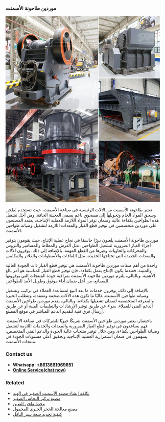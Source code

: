 <h3>موردين طاحونة الأسمنت</h3><img src='1701854369.jpg' alt=''><p>تعتبر طاحونة الأسمنت من الآلات الرئيسية في صناعة الأسمنت، حيث تستخدم لطحن وسحق المواد الخام وتحويلها إلى مسحوق ناعم يسمى العجينة الجافة. ومن أجل تشغيل هذه الطواحين بكفاءة عالية وضمان توفر المواد اللازمة للعملية الإنتاجية، يعتمد المصنعون على موردين متخصصين في توفير قطع الغيار والمعدات اللازمة لتشغيل وصيانة طواحين الأسمنت.</p><p>موردين طاحونة الأسمنت يلعبون دورًا حاسمًا في نجاح عملية الإنتاج، حيث يقومون بتوفير أجزاء الغيار الضرورية لتشغيل الطواحين، مثل الفرش والمطاط والمسامير والتروس والمحركات والحاويات وغيرها من القطع المهمة. بالإضافة إلى ذلك، يوفرون الآلات والمعدات الجديدة التي تحتاجها الحديدة، مثل اللفافات والأسطوانات والفلاتر والمكابس.</p><p>واحدة من أهم صفات موردين طاحونة الأسمنت هي توفير قطع الغيار ذات الجودة العالية والمتينة. فعندما يكون الإنتاج يعمل بكفاءة، فإن توفير قطع الغيار المناسبة هو أمر بالغ الأهمية. وبالتالي، يلتزم موردين طاحونة الأسمنت بمراقبة جودة المنتجات التي يوفرونها للمصانع، من أجل ضمان أداء موثوق وطويل الأمد للطواحين.</p><p>بالإضافة إلى ذلك، يوفرون خدمات ما بعد البيع لمساعدة العملاء في تركيب وتشغيل وصيانة طواحين الأسمنت. غالبًا ما تكون هذه الآلات ضخمة ومعقدة، وتتطلب الخبرة والمعرفة المتخصصة لضمان تشغيلها بكفاءة. وبالتالي، يقدم موردين طواحين الأسمنت الدعم الفني للعملاء، سواء عن طريق توفير الإرشادات والتعليمات الفنية أو عن طريق إرسال فرق فنية لتقديم الدعم المباشر في موقع المصنع.</p><p>باختصار، يعتبر موردين طواحين الأسمنت شريكًا حيويًا للشركات في صناعة الأسمنت. فهم يساعدون في توفير قطع الغيار الضرورية والمعدات والخدمات اللازمة لتشغيل وصيانة الطواحين بكفاءة. ومن خلال توفير منتجات عالية الجودة والدعم الفني المتخصص، يسهمون في ضمان استمرارية العملية الإنتاجية وتحقيق أعلى مستويات الجودة في منتجات الأسمنت.</p><h3>Contact us</h3><ul><li><strong>Whatsapp:&nbsp;<a href="https://wa.me/8613661969651">+8613661969651</a></strong></li><li><a href="https://swt.shibang-china.com/?git&amp;zhl&amp;موردين طاحونة الأسمنت"><strong>Online Service(chat now)</strong></a></li></ul><h3>Related</h3><ul><li><a href='تكلفة إنشاء مصنع الأسمنت الصغير في الهند.md'>تكلفة إنشاء مصنع الأسمنت الصغير في الهند</a></li><li><a href='مصنع تركيز النحاس الصغير.md'>مصنع تركيز النحاس الصغير</a></li><li><a href='وحدة طحن الصين.md'>وحدة طحن الصين</a></li><li><a href='مصنع معالجة الحجر الجيري المحمول.md'>مصنع معالجة الحجر الجيري المحمول</a></li><li><a href='كيفية تحديد سعة سير الناقل.md'>كيفية تحديد سعة سير الناقل</a></li></ul>